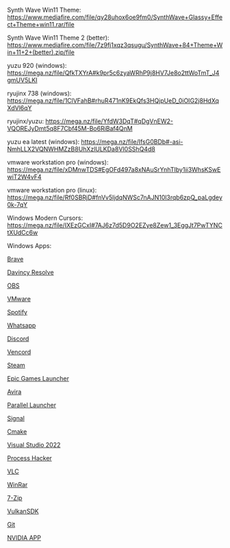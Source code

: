 Synth Wave Win11 Theme: https://www.mediafire.com/file/qy28uhox6oe9fm0/SynthWave+Glassy+Effect+Theme+win11.rar/file

Synth Wave Win11 Theme 2 (better): https://www.mediafire.com/file/7z9fj1xqz3qsugu/SynthWave+84+Theme+Win+11+2+(better).zip/file

yuzu 920 (windows): https://mega.nz/file/QfkTXYrA#k9pr5c6zyaWRhP9j8HV7Je8o2ttWoTmT_J4gmUV5LKI

ryujinx 738 (windows): https://mega.nz/file/1ClVFahB#rhuR471nK9EkQfs3HQjpUeD_0iOIG2j8HdXqXdVl6qY

ryujinx/yuzu: https://mega.nz/file/YfdW3DqT#qDgVnEW2-VQOREJyDmt5q8F7Cbf45M-Bo6RiBaf4QnM

yuzu ea latest (windows): https://mega.nz/file/IfsG0BDb#-asi-NmhLLX2VQNWHMZzB8UhXzlULKDa8VI0SShQ4d8

vmware workstation pro (windows): https://mega.nz/file/xDMnwTDS#EgOFd497a8xNAuSrYnhTIby1ii3WhsKSwEwiT2W4vF4

vmware workstation pro (linux): https://mega.nz/file/Rf0SBRjD#fnVv5ljdqNWSc7nAJN10l3rqb6zpQ_paLgdey0k-7qY

Windows Modern Cursors: https://mega.nz/file/IXEzGCxI#7AJ6z7d5D9O2EZye8Zew1_3EggJt7PwTYNCtXUdCc6w

Windows Apps:

[Brave](https://brave.com/de/download/)

[Davincy Resolve](https://www.blackmagicdesign.com/de/products/davinciresolve/)

[OBS](https://obsproject.com/download)

[VMware](https://support.broadcom.com/group/ecx/productdownloads?subfamily=VMware+Workstation+Pro)

[Spotify](https://www.spotify.com/de/download/windows/)

[Whatsapp](https://www.whatsapp.com/download)

[Discord](https://discord.com/)

[Vencord](https://vencord.dev/download/)

[Steam](https://store.steampowered.com/about/)

[Epic Games Launcher](https://store.epicgames.com/de/download)

[Avira](https://www.avira.com/de)

[Parallel Launcher](https://parallel-launcher.ca/)

[Signal](https://signal.org/de/download/)

[Cmake](https://cmake.org/download/)

[Visual Studio 2022](https://visualstudio.microsoft.com/de/downloads/)

[Process Hacker](https://processhacker.sourceforge.io/downloads.php)

[VLC](https://www.videolan.org/vlc/)

[WinRar](https://www.winrar.de/downld.php)

[7-Zip](https://www.7-zip.org/download.html)

[VulkanSDK](https://vulkan.lunarg.com/sdk/home#windows)

[Git](https://git-scm.com/downloads/win)

[NVIDIA APP](https://www.nvidia.com/de-de/software/nvidia-app/)
[]()
[]()
[]()
[]()
[]()
[]()
